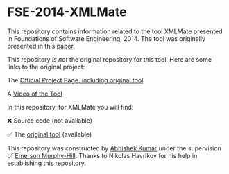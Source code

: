 # FSE-2014-XMLMate

This repository contains information related to the tool XMLMate presented in Foundations of Software Engineering, 2014. The tool was originally presented in this [paper](http://dl.acm.org/citation.cfm?doid=2635868.2661666).

This repository _is not_  the original repository for this tool. Here are some links to the original project:

The [Official Project Page, including original tool](https://www.st.cs.uni-saarland.de/testing/xmlmate/)

A [Video of the Tool](https://www.youtube.com/watch?v=-yKom5mbft0)   

In this repository, for XMLMate you will find:

:x: Source code (not available)

:white_check_mark: The [original tool](https://github.com/SoftwareEngineeringToolDemos/FSE_2014-XMLMate/blob/master/xmlmate.tar.gz) (available)

This repository was constructed by [Abhishek Kumar](https://github.com/akumar21) under the supervision of [Emerson Murphy-Hill](https://github.com/CaptainEmerson). Thanks to Nikolas Havrikov for his help in establishing this repository. 

